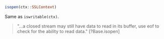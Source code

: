 ```julia
isopen(ctx::SSLContext)
```

Same as `iswritable(ctx)`.

> "...a closed stream may still have data to read in its buffer,  use eof to check for the ability to read data." [?Base.isopen]

